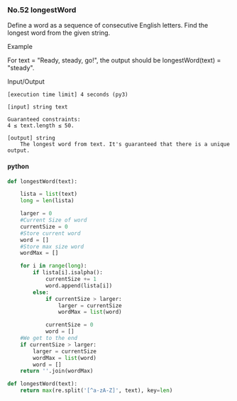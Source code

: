 ### No.52 longestWord
Define a word as a sequence of consecutive English letters. Find the longest word from the given string.

Example

For text = "Ready, steady, go!", the output should be
longestWord(text) = "steady".

Input/Output

    [execution time limit] 4 seconds (py3)

    [input] string text

    Guaranteed constraints:
    4 ≤ text.length ≤ 50.

    [output] string
        The longest word from text. It's guaranteed that there is a unique output.
#### python
```python
def longestWord(text):

    lista = list(text)
    long = len(lista)

    larger = 0
    #Current Size of word
    currentSize = 0
    #Store current word
    word = []
    #Store max size word
    wordMax = []

    for i in range(long):
        if lista[i].isalpha():
            currentSize += 1
            word.append(lista[i])
        else:
            if currentSize > larger:
                larger = currentSize
                wordMax = list(word)

            currentSize = 0
            word = []
    #We get to the end
    if currentSize > larger:
        larger = currentSize
        wordMax = list(word)
        word = []
    return ''.join(wordMax)
```
```python
def longestWord(text):
    return max(re.split('[^a-zA-Z]', text), key=len)
```